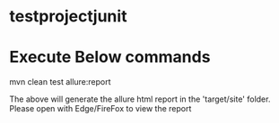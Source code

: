 # testprojectjunit

# Execute Below commands

mvn clean test allure:report  

The above will generate the allure html report in the 'target/site' folder. Please open with Edge/FireFox to view the report